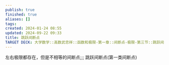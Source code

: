 ```yaml
---
publish: true
finished: true
aliases: []
tags: 
created: 2024-01-24 08:55
updated: 2024-09-22 09:33
title: 跳跃间断点
TARGET DECK: 大学数学::高数武忠祥::函数和极限-第一章::间断点-极限-第三节::跳跃间断点
---
```


左右极限都存在，但是不相等的间断点;;; 跳跃间断点(第一类间断点)

